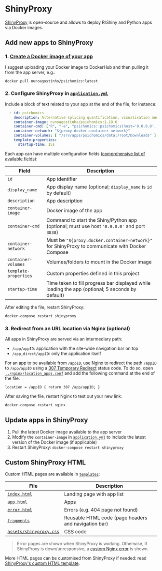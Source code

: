 # ShinyProxy

[ShinyProxy][] is open-source and allows to deploy R/Shiny and Python apps via
Docker images.

[ShinyProxy]: https://shinyproxy.io

## Add new apps to ShinyProxy

### 1. [Create a Docker image of your app][deploying]

I suggest uploading your Docker image to DockerHub and then pulling it from the
app server, e.g.:

```bash
docker pull nunoagostinho/psichomics:latest
```

[deploying]: https://shinyproxy.io/documentation/deploying-apps/

### 2. Configure ShinyProxy in [`application.yml`][application.yml]

Include a block of text related to your app at the end of the file, for
instance:

```yml
  - id: psichomics
    description: Alternative splicing quantification, visualisation and analysis
    container-image: nunoagostinho/psichomics:1.18.6
    container-cmd: ["R", "-e", "psichomics::psichomics(host='0.0.0.0', port=3838)"]
    container-network: "${proxy.docker.container-network}"
    container-volumes: [ "/srv/apps/psichomics/data:/root/Downloads" ]
    template-properties:
      startup-time: 15s
```

Each app can have multiple configuration fields
([comprehensive list of available fields][app-config]):

Field               | Description
------------------- | --------------
`id`                | App identifier
`display_name`      | App display name (optional; `display_name` is `id` by default)
`description`       | App description
`container-image`   | Docker image of the app
`container-cmd`     | Command to start the Shiny/Python app (optional; must use host `'0.0.0.0'` and port `3838`)
`container-network` | Must be `"${proxy.docker.container-network}"` for ShinyProxy to communicate with Docker Compose
`container-volumes` | Volumes/folders to mount in the Docker image
`template-properties` | Custom properties defined in this project
`startup-time`      | Time taken to fill progress bar displayed while loading the app (optional; 5 seconds by default)

After editing the file, restart ShinyProxy:

```bash
docker-compose restart shinyproxy
```

[application.yml]: application.yml
[app-config]: https://shinyproxy.io/documentation/configuration/#apps

### 3. Redirect from an URL location via Nginx (optional)

All apps in ShinyProxy are served via an intermediary path:

- `/app/appID`: application with the site-wide navigation bar on top
- `/app_direct/appID`: only the application itself

For an app to be available from `/appID`, use Nginx to redirect the path
`/appID` to `/app/appID` using a [307 Temporary Redirect][307] status code.
To do so, open [`../nginx/location_apps.conf`][location_apps.conf] and add
the following command at the end of the file:

```nginx
location = /appID { return 307 /app/appID; }
```

After saving the file, restart Nginx to test out your new link:

```bash
docker-compose restart nginx
```

[307]: https://developer.mozilla.org/en-US/docs/Web/HTTP/Status/307
[location_apps.conf]: ../nginx/location_apps.conf

## Update apps in ShinyProxy

1. Pull the latest Docker image available to the app server
2. Modify the `container-image` in [`application.yml`][application.yml] to
include the latest version of the Docker image (if applicable)
3. Restart ShinyProxy: `docker-compose restart shinyproxy`

## Custom ShinyProxy HTML

Custom HTML pages are available in [`templates`](templates):

File                                 | Description
-------------------------------------|---------------------------------
[`index.html`](templates/index.html) | Landing page with app list
[`app.html`](templates/app.html)     | Apps
[`error.html`](templates/error.html) | Errors (e.g. 404 page not found)
[`fragments`](templates/fragments)   | Reusable HTML code (page headers and navigation bar)
[`assets/shinyproxy.css`](assets/shinyproxy.css) | CSS code

> Error pages are shown when ShinyProxy is working. Otherwise, if ShinyProxy is
down/unresponsive, a [custom Nginx error][nginx-error] is shown.

[nginx-error]: ../nginx#custom-html-pages-eg-502-error-page

More HTML pages can be customised from ShinyProxy if needed: read
[ShinyProxy's custom HTML template][custom-HTML].

[custom-HTML]: https://github.com/openanalytics/shinyproxy-config-examples/tree/master/04-custom-html-template
